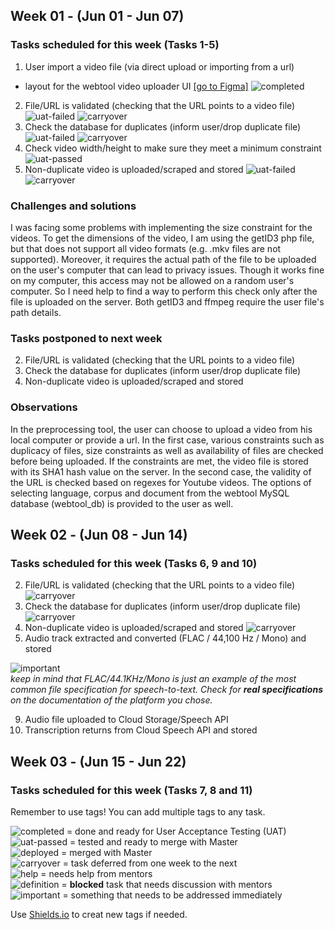 ## Week 01 - (Jun 01 - Jun 07)

### Tasks scheduled for this week (Tasks 1-5)  
1. User import a video file (via direct upload or importing from a url)
*  layout for the webtool video uploader UI [[go to Figma]](https://www.figma.com/files/project/9936175/Webtool-Video-Uploaded) ![completed](https://img.shields.io/static/v1?label=&message=completed&color=green)
2. File/URL is validated (checking that the URL points to a video file) ![uat-failed](https://img.shields.io/static/v1?label=UAT&message=failed&color=red) ![carryover](https://img.shields.io/static/v1?label=&message=carryover&color=yellow)
3. Check the database for duplicates (inform user/drop duplicate file) ![uat-failed](https://img.shields.io/static/v1?label=UAT&message=failed&color=red) ![carryover](https://img.shields.io/static/v1?label=&message=carryover&color=yellow)
4. Check video width/height to make sure they meet a minimum constraint ![uat-passed](https://img.shields.io/static/v1?label=UAT&message=passed&color=success)
5. Non-duplicate video is uploaded/scraped and stored ![uat-failed](https://img.shields.io/static/v1?label=UAT&message=failed&color=red) ![carryover](https://img.shields.io/static/v1?label=&message=carryover&color=yellow)

### Challenges and solutions

I was facing some problems with implementing the size constraint for the videos. To get the dimensions of the video, I am using the getID3 php file, but that does not support all video formats (e.g. .mkv files are not supported). Moreover, it requires the actual path of the file to be uploaded on the user's computer that can lead to privacy issues. Though it works fine on my computer, this access may not be allowed on a random user's computer. So I need help to find a way to perform this check only after the file is uploaded on the server. Both getID3 and ffmpeg require the user file's path details.  

### Tasks postponed to next week
2. File/URL is validated (checking that the URL points to a video file)
3. Check the database for duplicates (inform user/drop duplicate file) 
5. Non-duplicate video is uploaded/scraped and stored 

### Observations
In the preprocessing tool, the user can choose to upload a video from his local computer or provide a url. In the first case, various constraints such as duplicacy of files, size constraints as well as availability of files are checked before being uploaded. If the constraints are met, the video file is stored with its SHA1 hash value on the server. In the second case, the validity of the URL is checked based on regexes for Youtube videos. The options of selecting language, corpus and document from the webtool MySQL database (webtool_db) is provided to the user as well. 

## Week 02 - (Jun 08 - Jun 14)  

### Tasks scheduled for this week (Tasks 6, 9 and 10) 
2. File/URL is validated (checking that the URL points to a video file) ![carryover](https://img.shields.io/static/v1?label=&message=carryover&color=yellow)
3. Check the database for duplicates (inform user/drop duplicate file) ![carryover](https://img.shields.io/static/v1?label=&message=carryover&color=yellow)
5. Non-duplicate video is uploaded/scraped and stored ![carryover](https://img.shields.io/static/v1?label=&message=carryover&color=yellow)
6. Audio track extracted and converted (FLAC / 44,100 Hz / Mono) and stored

![important](https://img.shields.io/static/v1?label=&message=important&color=red)<br>*keep in mind that FLAC/44.1KHz/Mono is just an example of the most common file specification for speech-to-text. Check for **real specifications** on the documentation of the platform you chose.*

9. Audio file uploaded to Cloud Storage/Speech API  
10. Transcription returns from Cloud Speech API and stored  

## Week 03 - (Jun 15 - Jun 22)  

### Tasks scheduled for this week (Tasks 7, 8 and 11) 

Remember to use tags! You can add multiple tags to any task.

![completed](https://img.shields.io/static/v1?label=&message=completed&color=green) = done and ready for User Acceptance Testing (UAT)<br>
![uat-passed](https://img.shields.io/static/v1?label=UAT&message=passed&color=success) = tested and ready to merge with Master<br>
![deployed](https://img.shields.io/static/v1?label=&message=deployed&color=success) = merged with Master<br>
![carryover](https://img.shields.io/static/v1?label=&message=carryover&color=yellow) = task deferred from one week to the next<br>
![help](https://img.shields.io/static/v1?label=&message=need_help&color=blue) = needs help from mentors<br>
![definition](https://img.shields.io/static/v1?label=&message=needs_definition&color=orange) = **blocked** task that needs discussion with mentors<br>
![important](https://img.shields.io/static/v1?label=&message=important&color=red) = something that needs to be addressed immediately<br>

Use [Shields.io](https://shields.io) to creat new tags if needed.

